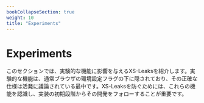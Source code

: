 ```yaml
---
bookCollapseSection: true
weight: 10
title: "Experiments"
---
```


# Experiments

このセクションでは、実験的な機能に影響を与えるXS-Leaksを紹介します。実験的な機能は、通常ブラウザの環境設定フラグの下に隠されており、その正確な仕様は活発に議論されている最中です。XS-Leaksを防ぐためには、これらの機能を認識し、実装の初期段階からその開発をフォローすることが重要です。
